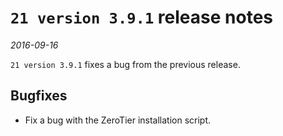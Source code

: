 # `21 version 3.9.1` release notes

*2016-09-16*

`21 version 3.9.1` fixes a bug from the previous release.

## Bugfixes
- Fix a bug with the ZeroTier installation script.

